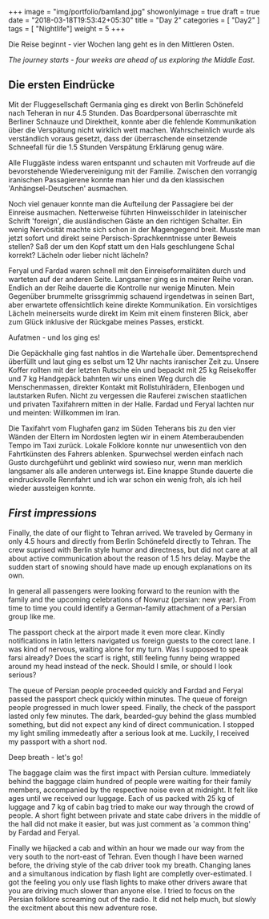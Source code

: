 +++
image = "img/portfolio/bamland.jpg"
showonlyimage = true
draft = true
date = "2018-03-18T19:53:42+05:30"
title = "Day 2"
categories = [ "Day2" ]
tags = [ "Nightlife"]
weight = 5
+++

Die Reise beginnt - vier Wochen lang geht es in den Mittleren Osten. 

*The journey starts - four weeks are ahead of us exploring the Middle East.*
<!--more-->

## Die ersten Eindrücke

Mit der Fluggesellschaft Germania ging es direkt von Berlin Schönefeld nach Teheran in nur 4.5 Stunden. 
Das Boardpersonal überraschte mit Berliner Schnauze und Direktheit, konnte aber die fehlende Kommunikation über
die Verspätung nicht wirklich wett machen. Wahrscheinlich wurde als verständlich voraus gesetzt, dass der
überraschende einsetzende Schneefall für die 1.5 Stunden Verspätung Erklärung genug wäre. 

Alle Fluggäste indess waren entspannt und schauten mit Vorfreude auf die bevorstehende Wiedervereinigung mit der Familie. Zwischen den vorrangig iranischen Passagierene konnte man hier und da den klassischen 'Anhängsel-Deutschen' ausmachen. 

Noch viel genauer konnte man die Aufteilung der Passagiere bei der Einreise ausmachen. Netterweise führten Hinweisschilder in lateinischer Schrift 'foreign', die ausländischen Gäste an den richtigen Schalter. Ein wenig Nervösität machte sich schon in der Magengegend breit. Musste man jetzt sofort und direkt seine Persisch-Sprachkenntnisse unter Beweis stellen? Saß der um den Kopf statt um den Hals geschlungene Schal korrekt? Lächeln oder lieber nicht lächeln?

Feryal und Fardad waren schnell mit den Einreiseformalitäten durch und warteten auf der anderen Seite. Langsamer ging es in meiner Reihe voran. Endlich an der Reihe dauerte die Kontrolle nur wenige Minuten. Mein Gegenüber brummelte grissgrimmig schauend irgendetwas in seinen Bart, aber erwartete offensichtlich keine direkte Kommunikation. Ein vorsichtiges Lächeln meinerseits wurde direkt im Keim mit einem finsteren Blick, aber zum Glück inklusive der Rückgabe meines Passes, erstickt. 

Aufatmen - und los ging es!

Die Gepäckhalle ging fast nahtlos in die Wartehalle über. Dementsprechend überfüllt und laut ging es selbst um 12 Uhr nachts iranischer Zeit zu. Unsere Koffer rollten mit der letzten Rutsche ein und bepackt mit 25 kg Reisekoffer und 7 kg Handgepäck bahnten wir uns einen Weg durch die Menschenmassen, direkter Kontakt mit Rollstuhlrädern, Ellenbogen und lautstarken Rufen. Nicht zu vergessen die Rauferei zwischen staatlichen und privaten Taxifahrern mitten in der Halle. Fardad und Feryal lachten nur und meinten: Willkommen im Iran.

Die Taxifahrt vom Flughafen ganz im Süden Teherans bis zu den vier Wänden der Eltern im Nordosten legten wir in einem Atemberaubenden Tempo im Taxi zurück. Lokale Folklore konnte nur unwesentlich von den Fahrtkünsten des Fahrers ablenken. Spurwechsel werden einfach nach Gusto durchgeführt und geblinkt wird sowieso nur, wenn man merklich langsamer als alle anderen unterwegs ist. Eine knappe Stunde dauerte die eindrucksvolle Rennfahrt und ich war schon ein wenig froh, als ich heil wieder aussteigen konnte.



## *First impressions*

Finally, the date of our flight to Tehran arrived. We traveled by Germany in only 4.5 hours and directly from Berlin Schönefeld directly to Tehran. The crew suprised with Berlin style humor and directness, but did not care at all about active communication about the reason of 1.5 hrs delay. Maybe the sudden start of snowing should have made up enough explanations on its own. 

In general all passengers were looking forward to the reunion with the family and the upcoming celebrations of Nowruz (persian: new year). From time to time you could identify a German-family attachment of a Persian group like me. 

The passport check at the airport made it even more clear. Kindly notifications in latin letters navigated us foreign guests to the corect lane. I was kind of nervous, waiting alone for my turn. Was I supposed to speak farsi already? Does the scarf is right, still feeling funny being wrapped around my head instead of the neck. Should I smile, or should I look serious?

The queue of Persian people proceeded quickly and Fardad and Feryal passed the passport check quickly within minutes. The queue of foreign people progressed in much lower speed. Finally, the check of the passport lasted only few minutes. The dark, bearded-guy behind the glass mumbled something, but did not expect any kind of direct communication. I stopped my light smiling immedeatly after a serious look at me. Luckily, I received my passport with a short nod.

Deep breath - let's go!

The baggage claim was the first impact with Persian culture. Immediately behind the baggage claim hundred of people were waiting for their family members, accompanied by the respective noise even at midnight. It felt like ages until we received our luggage. Each of us packed with 25 kg of luggage and 7 kg of cabin bag tried to make our way through the crowd of people. A short fight between private and state cabe drivers in the middle of the hall did not make it easier, but was just comment as 'a common thing' by Fardad and Feryal.

Finally we hijacked a cab and within an hour we made our way from the very south to the nort-east of Tehran. Even though I have been warned before, the driving style of the cab driver took my breath. Changing lanes and a simultanous indication by flash light are completly over-estimated. I got the feeling you only use flash lights to make other drivers aware that you are driving much slower than anyone else. I tried to focus on the Persian folklore screaming out of the radio. It did not help much, but slowly the excitment about this new adventure rose.



